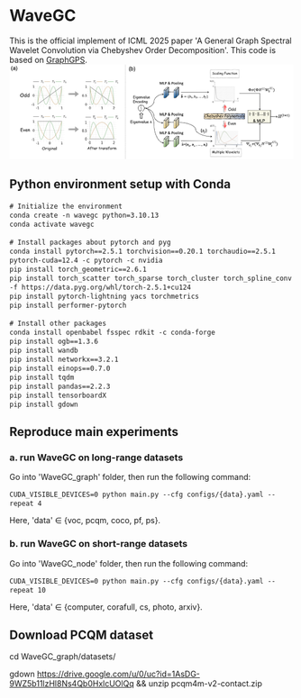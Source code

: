 # WaveGC
This is the official implement of ICML 2025 paper 'A General Graph Spectral Wavelet Convolution via Chebyshev Order Decomposition'.
This code is based on [GraphGPS](https://github.com/rampasek/GraphGPS).
![image](https://github.com/liun-online/WaveGC/blob/main/model.png)

## Python environment setup with Conda
```
# Initialize the environment
conda create -n wavegc python=3.10.13
conda activate wavegc

# Install packages about pytorch and pyg
conda install pytorch==2.5.1 torchvision==0.20.1 torchaudio==2.5.1 pytorch-cuda=12.4 -c pytorch -c nvidia
pip install torch_geometric==2.6.1
pip install torch_scatter torch_sparse torch_cluster torch_spline_conv -f https://data.pyg.org/whl/torch-2.5.1+cu124
pip install pytorch-lightning yacs torchmetrics
pip install performer-pytorch

# Install other packages
conda install openbabel fsspec rdkit -c conda-forge
pip install ogb==1.3.6
pip install wandb
pip install networkx==3.2.1
pip install einops==0.7.0
pip install tqdm
pip install pandas==2.2.3
pip install tensorboardX
pip install gdown
```

## Reproduce main experiments
### a. run WaveGC on long-range datasets
Go into 'WaveGC_graph' folder, then run the following command:
```
CUDA_VISIBLE_DEVICES=0 python main.py --cfg configs/{data}.yaml --repeat 4
```
Here, 'data' $\in$ {voc, pcqm, coco, pf, ps}.

### b. run WaveGC on short-range datasets
Go into 'WaveGC_node' folder, then run the following command:
```
CUDA_VISIBLE_DEVICES=0 python main.py --cfg configs/{data}.yaml --repeat 10
```
Here, 'data' $\in$ {computer, corafull, cs, photo, arxiv}.

## Download PCQM dataset
cd WaveGC_graph/datasets/

gdown https://drive.google.com/u/0/uc?id=1AsDG-9WZ5b11lzHl8Ns4Qb0HxlcUOlQq && unzip pcqm4m-v2-contact.zip
